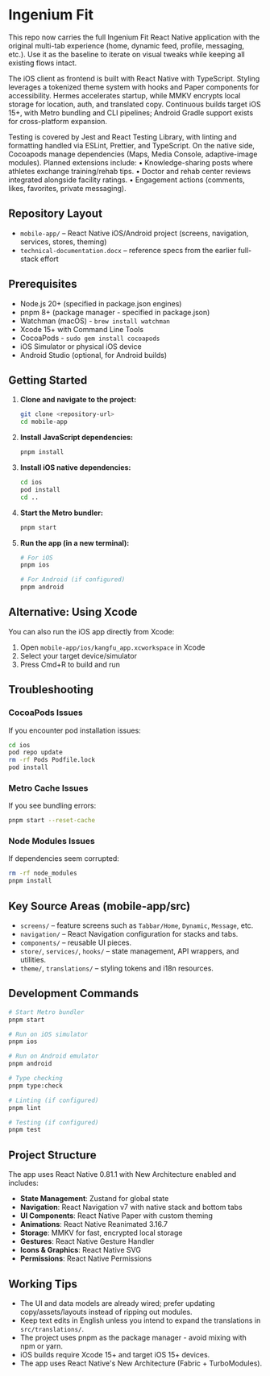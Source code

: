 # Ingenium Fit

This repo now carries the full Ingenium Fit React Native application with the original multi-tab experience (home, dynamic feed, profile, messaging, etc.). Use it as the baseline to iterate on visual tweaks while keeping all existing flows intact.

The iOS client as frontend is built with React Native with TypeScript. Styling leverages a tokenized theme system with hooks and Paper components for accessibility. Hermes accelerates startup, while MMKV encrypts local storage for location, auth, and translated copy. Continuous builds target iOS 15+, with Metro bundling and CLI pipelines; Android Gradle support exists for cross-platform expansion.

Testing is covered by Jest and React Testing Library, with linting and formatting handled via ESLint, Prettier, and TypeScript. On the native side, Cocoapods manage dependencies (Maps, Media Console, adaptive-image modules). Planned extensions include:
• Knowledge-sharing posts where athletes exchange training/rehab tips.
• Doctor and rehab center reviews integrated alongside facility ratings.
• Engagement actions (comments, likes, favorites, private messaging).

## Repository Layout

- `mobile-app/` – React Native iOS/Android project (screens, navigation, services, stores, theming)
- `technical-documentation.docx` – reference specs from the earlier full-stack effort

## Prerequisites

- Node.js 20+ (specified in package.json engines)
- pnpm 8+ (package manager - specified in package.json)
- Watchman (macOS) - `brew install watchman`
- Xcode 15+ with Command Line Tools
- CocoaPods - `sudo gem install cocoapods`
- iOS Simulator or physical iOS device
- Android Studio (optional, for Android builds)

## Getting Started

1. **Clone and navigate to the project:**

   ```bash
   git clone <repository-url>
   cd mobile-app
   ```

2. **Install JavaScript dependencies:**

   ```bash
   pnpm install
   ```

3. **Install iOS native dependencies:**

   ```bash
   cd ios
   pod install
   cd ..
   ```

4. **Start the Metro bundler:**

   ```bash
   pnpm start
   ```

5. **Run the app (in a new terminal):**

   ```bash
   # For iOS
   pnpm ios

   # For Android (if configured)
   pnpm android
   ```

## Alternative: Using Xcode

You can also run the iOS app directly from Xcode:

1. Open `mobile-app/ios/kangfu_app.xcworkspace` in Xcode
2. Select your target device/simulator
3. Press Cmd+R to build and run

## Troubleshooting

### CocoaPods Issues

If you encounter pod installation issues:

```bash
cd ios
pod repo update
rm -rf Pods Podfile.lock
pod install
```

### Metro Cache Issues

If you see bundling errors:

```bash
pnpm start --reset-cache
```

### Node Modules Issues

If dependencies seem corrupted:

```bash
rm -rf node_modules
pnpm install
```

## Key Source Areas (mobile-app/src)

- `screens/` – feature screens such as `Tabbar/Home`, `Dynamic`, `Message`, etc.
- `navigation/` – React Navigation configuration for stacks and tabs.
- `components/` – reusable UI pieces.
- `store/`, `services/`, `hooks/` – state management, API wrappers, and utilities.
- `theme/`, `translations/` – styling tokens and i18n resources.

## Development Commands

```bash
# Start Metro bundler
pnpm start

# Run on iOS simulator
pnpm ios

# Run on Android emulator
pnpm android

# Type checking
pnpm type:check

# Linting (if configured)
pnpm lint

# Testing (if configured)
pnpm test
```

## Project Structure

The app uses React Native 0.81.1 with New Architecture enabled and includes:

- **State Management**: Zustand for global state
- **Navigation**: React Navigation v7 with native stack and bottom tabs
- **UI Components**: React Native Paper with custom theming
- **Animations**: React Native Reanimated 3.16.7
- **Storage**: MMKV for fast, encrypted local storage
- **Gestures**: React Native Gesture Handler
- **Icons & Graphics**: React Native SVG
- **Permissions**: React Native Permissions

## Working Tips

- The UI and data models are already wired; prefer updating copy/assets/layouts instead of ripping out modules.
- Keep text edits in English unless you intend to expand the translations in `src/translations/`.
- The project uses pnpm as the package manager - avoid mixing with npm or yarn.
- iOS builds require Xcode 15+ and target iOS 15+ devices.
- The app uses React Native's New Architecture (Fabric + TurboModules).

